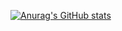 <!-- <div id="badges">
  <a href="your-linkedin-URL">
    <img src="https://img.shields.io/badge/LinkedIn-blue?style=for-the-badge&logo=linkedin&logoColor=white" alt="LinkedIn Badge"/>
  </a>
  <a href="https://www.youtube.com/channel/UChvHE-c77hBh3LQnOuxDYSA">
    <img src="https://img.shields.io/badge/YouTube-red?style=for-the-badge&logo=youtube&logoColor=white" alt="Youtube Badge"/>
  </a>
  <a href="your-twitter-URL">
    <img src="https://img.shields.io/badge/Twitter-blue?style=for-the-badge&logo=twitter&logoColor=white" alt="Twitter Badge"/>
  </a>
</div> -->

[![Anurag's GitHub stats](https://github-readme-stats.vercel.app/api?username=mazerk01&count_private=true&hide=stars,contribs&show_icons=true&theme=github_dark&range=all_time)](https://github.com/anuraghazra/github-readme-stats)
